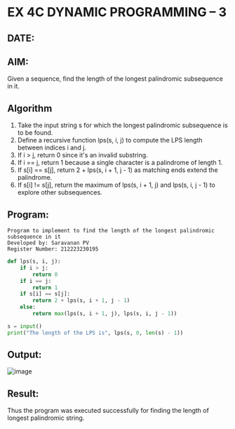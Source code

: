 # EX 4C DYNAMIC PROGRAMMING – 3
## DATE:
## AIM:
Given a sequence, find the length of the longest palindromic subsequence in it.





## Algorithm
1. Take the input string s for which the longest palindromic subsequence is to be found.
2. Define a recursive function lps(s, i, j) to compute the LPS length between indices i and j.
3. If i > j, return 0 since it's an invalid substring.
4. If i == j, return 1 because a single character is a palindrome of length 1.
5. If s[i] == s[j], return 2 + lps(s, i + 1, j - 1) as matching ends extend the palindrome.
6. If s[i] != s[j], return the maximum of lps(s, i + 1, j) and lps(s, i, j - 1) to explore other subsequences. 

## Program:
```
Program to implement to find the length of the longest palindromic subsequence in it
Developed by: Saravanan PV
Register Number: 212223230195
```

```py
def lps(s, i, j):
    if i > j:
        return 0
    if i == j:
        return 1
    if s[i] == s[j]:
        return 2 + lps(s, i + 1, j - 1)
    else:
        return max(lps(s, i + 1, j), lps(s, i, j - 1))

s = input()
print("The length of the LPS is", lps(s, 0, len(s) - 1))


```

## Output:
![image](https://github.com/user-attachments/assets/4ecb6ca0-1dc4-4d23-9541-5128d3d24b51)



## Result:
Thus the program was executed successfully for finding the length of longest palindromic string.
